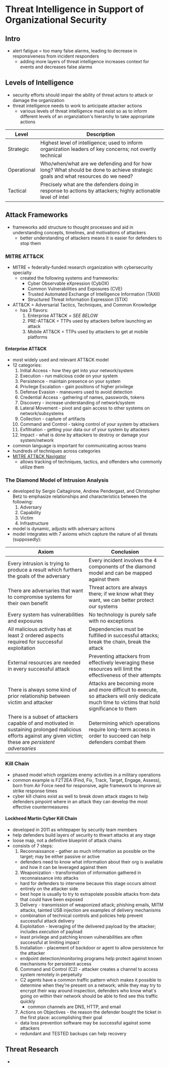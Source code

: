 # Threat Intelligence in Support of Organizational Security

## Intro

- alert fatigue = too many false alarms, leading to decrease in responsiveness from incident responders
  - adding more layers of threat intelligence increases context for events and decreases false alarms

## Levels of Intelligence

- security efforts should impair the ability of threat actors to attack or damage the organization
- threat intelligence needs to work to anticipate attacker actions
  - various levels of threat intelligence must exist so as to inform different levels of an organziation's hierarchy to take appropriate actions

| Level | Description |
| ----- | ----------- |
| Strategic | Highest level of intelligence; used to inform organization leaders of key concerns; not overtly technical |
| Operational | Who/when/what are we defending and for how long?  What should be done to achieve strategic goals and what resources do we need? |
| Tactical | Precisely what are the defenders doing in response to actions by attackers; highly actionable level of intel |

## Attack Frameworks 

- frameworks add structure to thought processes and aid in understanding concepts, timelines, and motivations of attackers
  - better understanding of attackers means it is easier for defenders to stop them

### MITRE ATT&CK

- MITRE = federally-funded research organization with cybersecurity specialty
  - created the following systems and frameworks:
    - Cyber Observable eXpression (CybOX)
    - Common Vulnerabilities and Exposures (CVE)
    - Trusted Automated Exchange of Intelligence Information (TAXII)
    - Structured Threat Information Expression (STIX)
- ATT&CK = Adversarial Tactics, Techniques, and Common Knowledge 
  - has 3 flavors:
    1. Enterprise ATT&CK = *SEE BELOW*
    2. PRE-ATT&CK = TTPs used by attackers before launching an attack
    3. Mobile ATT&CK = TTPs used by attackers to get at mobile platforms

#### Enterprise ATT&CK

- most widely used and relevant ATT&CK model
- 12 categories:
  1. Initial Access - how they get into your network/system
  2. Execution - run malicious code on your system
  3. Persistence - maintain presence on your system
  4. Privilege Escalation - gain positions of higher privilege
  5. Defense Evasion - maneuvers used to avoid detection
  6. Credential Access - gathering of names, passwords, tokens
  7. Discovery - increase understanding of network/system
  8. Lateral Movement - pivot and gain access to other systems on network/subsystems
  9. Collection - capture of artifacts
  10. Command and Control - taking control of your system by attackers
  11. Exfiltration - getting your data our of your system by attackers
  12. Impact - what is done by attackers to destroy or damage your system/network
- common language is important for communicating across teams
- hundreds of techniques across categories 
- [MITRE ATT&CK Navigator](https://mitre.github.io/attack-navigator/enterprise/)
  - allows tracking of techniques, tactics, and offenders who commonly utilize them

### The Diamond Model of Intrusion Analysis

- developed by Sergio Caltagirone, Andrew Pendergast, and Christopher Betz to emphasize relationships and characteristics between the following:
  1. Adversary
  2. Capability
  3. Victim
  4. Infrastructure
- model is dynamic, adjusts with adversary actions
- model integrates with 7 axioms which capture the nature of all threats (supposedly):

| Axiom | Conclusion |
| ----- | ---------- |
| Every intrusion is trying to produce a result which furthers the goals of the adversary | Every incident involves the 4 components of the diamond model and can be mapped against them |
| There are adversaries that want to compromise systems for their own benefit | Threat actors are always there; if we know what they want, we can better protect our systems |
| Every system has vulnerabilities and exposures | No technology is purely safe with no exceptions |
| All malicious activity has at least 2 ordered aspects required for successful exploitation | Dependencies must be fulfilled in successful attacks; break the chain, break the attack |
| External resources are needed in every successful attack | Preventing attackers from effectively leveraging these resources will limit the effectiveness of their attempts |
| There is always some kind of prior relationship between victim and attacker | Attacks are becoming more and more difficult to execute, so attackers will only dedicate much time to victims that hold significance to them |
| There is a subset of attackers capable of and motivated in sustaining prolonged malicious efforts against any given victim; these are *persistent adversaries* | Determining which operations require long-term access in order to succeed can help defenders combat them |

### Kill Chain

- phased model which organizes enemy activities in a military operations
- common example is F2T2EA (Find, Fix, Track, Target, Engage, Assess), born from Air Force need for responsive, agile framework to improve air strike response times
- cyber kill chains exist as well to break down attack stages to help defenders pinpoint where in an attack they can develop the most effective countermeasures

#### Lockheed Martin Cyber Kill Chain

- developed in 2011 as whitepaper by security team members
- help defenders build layers of security to thwart attacks at any stage
- loose map, not a definitive blueprint of attack chains
- consists of 7 steps:
  1. Reconnaissance - gather as much information as possible on the target; may be either passive or active
    - defenders need to know what information about their org is available and how it can be leveraged against them
  2. Weaponization - transformation of information gathered in reconnaissance into attacks
    - hard for defenders to intervene because this stage occurs almost entirely on the attacker side
    - best hope is usually to try to extrapolate possible attacks from data that could have been exposed
  3. Delivery - transmission of weaponized attack; phishing emails, MITM attacks, tainted USB injection are examples of delivery mechanisms
    - combination of technical controls and policies help prevent successful attack delivery
  4. Exploitation - leveraging of the delivered payload by the attacker; includes *execution* of payload
    - least privilege and patching known vulnerabilities are often successful at limiting impact
  5. Installation - placement of backdoor or agent to allow persistence for the attacker
    - endpoint detection/monitoring programs help protect against known mechanisms for persistent access
  6. Command and Control (C2) - attacker creates a channel to access system remotely in perpetuity
    - C2 agents have a common traffic pattern which makes it possible to determine when they're present on a network; while they may try to encrypt their way around inspection, defenders who know what's going on within their network should be able to find see this traffic quickly
      - common channels are DNS, HTTP, and email
  7. Actions on Objectives - the reason the defender bought the ticket in the first place: accomplishing their goal
    - data loss prevention software may be successful against some attackers
    - redundant and TESTED backups can help recovery

## Threat Research

- 